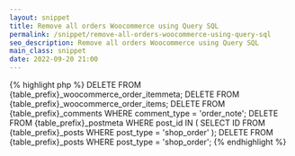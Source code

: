 ```yaml
---
layout: snippet
title: Remove all orders Woocommerce using Query SQL
permalink: /snippet/remove-all-orders-woocommerce-using-query-sql
seo_description: Remove all orders Woocommerce using Query SQL
main_class: snippet
date: 2022-09-20 21:00
---
```


{% highlight php %}
DELETE FROM {table_prefix}_woocommerce_order_itemmeta;
DELETE FROM {table_prefix}_woocommerce_order_items;
DELETE FROM {table_prefix}_comments WHERE comment_type = 'order_note';
DELETE FROM {table_prefix}_postmeta WHERE post_id IN ( SELECT ID FROM {table_prefix}_posts WHERE post_type = 'shop_order' );
DELETE FROM {table_prefix}_posts WHERE post_type = 'shop_order';
{% endhighlight %}